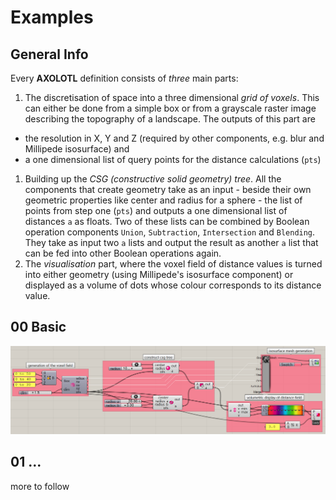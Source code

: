 # Examples

## General Info
Every **AXOLOTL** definition consists of _three_ main parts:

1. The discretisation of space into a three dimensional _grid of voxels_. This can either be done from a simple box or from a grayscale raster image describing the topography of a landscape. The outputs of this part are
 * the resolution in X, Y and Z (required by other components, e.g. blur and Millipede isosurface) and
 * a one dimensional list of query points for the distance calculations (`pts`)
1. Building up the _CSG (constructive solid geometry) tree_. All the components that create geometry take as an input - beside their own geometric properties like center and radius for a sphere - the list of points from step one (`pts`) and outputs a one dimensional list of distances `a` as floats. Two of these lists can be combined by  Boolean operation components `Union`, `Subtraction`, `Intersection` and `Blending`. They take as input two `a` lists and output the result as another `a` list that can be fed into other Boolean operations again.
1. The _visualisation_ part, where the voxel field of distance values is turned into either geometry (using Millipede's isosurface component) or displayed as a volume of dots whose colour corresponds to its distance value.

## 00 Basic
![basic](00_basic.png)

## 01 ...
more to follow
